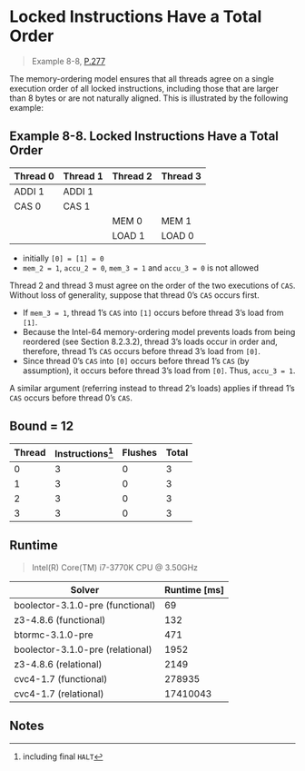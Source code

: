 # Locked Instructions Have a Total Order

> Example 8-8, [P.277](https://software.intel.com/sites/default/files/managed/7c/f1/253668-sdm-vol-3a.pdf#page=277)

The memory-ordering model ensures that all threads agree on a single execution order of all locked instructions, including those that are larger than 8 bytes or are not naturally aligned.
This is illustrated by the following example:

## Example 8-8. Locked Instructions Have a Total Order

| Thread 0    | Thread 1    | Thread 2    | Thread 3    |
| ----------- | ----------- | ----------- | ----------- |
| ADDI 1      | ADDI 1      |             |             |
| CAS 0       | CAS 1       |             |             |
|             |             | MEM 0       | MEM 1       |
|             |             | LOAD 1      | LOAD 0      |

* initially `[0] = [1] = 0`
* `mem_2 = 1`, `accu_2 = 0`, `mem_3 = 1` and `accu_3 = 0` is not allowed

Thread 2 and thread 3 must agree on the order of the two executions of `CAS`.
Without loss of generality, suppose that thread 0’s `CAS` occurs first.

* If `mem_3 = 1`, thread 1’s `CAS` into `[1]` occurs before thread 3’s load from `[1]`.
* Because the Intel-64 memory-ordering model prevents loads from being reordered (see Section 8.2.3.2), thread 3’s loads occur in order and, therefore, thread 1’s `CAS` occurs before thread 3’s load from `[0]`.
* Since thread 0’s `CAS` into `[0]` occurs before thread 1’s `CAS` (by assumption), it occurs before thread 3’s load from `[0]`.
  Thus, `accu_3 = 1`.

A similar argument (referring instead to thread 2’s loads) applies if thread 1’s `CAS` occurs before thread 0’s `CAS`.

## Bound = 12

| Thread    | Instructions[^1]  | Flushes | Total |
| --------- | ----------------  | ------- | ----- |
| 0         | 3                 | 0       | 3     |
| 1         | 3                 | 0       | 3     |
| 2         | 3                 | 0       | 3     |
| 3         | 3                 | 0       | 3     |

## Runtime

> Intel(R) Core(TM) i7-3770K CPU @ 3.50GHz

| Solver                           | Runtime [ms] |
| -------------------------------- | ------------ |
| boolector-3.1.0-pre (functional) | 69           |
| z3-4.8.6 (functional)            | 132          |
| btormc-3.1.0-pre                 | 471          |
| boolector-3.1.0-pre (relational) | 1952         |
| z3-4.8.6 (relational)            | 2149         |
| cvc4-1.7 (functional)            | 278935       |
| cvc4-1.7 (relational)            | 17410043     |

## Notes

[^1]: including final `HALT`
